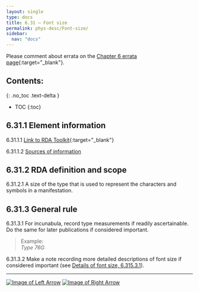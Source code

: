 ```yaml
---
layout: single
type: docs
title: 6.31 — Font size
permalink: phys-desc/Font-size/
sidebar:
  nav: "docs"
---
```


Please comment about errata on the [Chapter 6 errata page](https://docs.google.com/document/d/1mb67GUCT1bbQjywyeTpbjpWDe5iymT3qJ7jeoof5Ra4/edit#heading=h.8ax267b8khfm){:target="_blank"}.

## Contents:
{: .no_toc .text-delta }

- TOC
{:toc}

## 6.31.1 Element information

<a name="6.31.1.1">6.31.1.1</a> [Link to RDA Toolkit](https://beta.rdatoolkit.org/en-US_ala-74fe21a0-69e8-3a00-9ce0-a47f8b372d71){:target="_blank"}

<a name="6.31.1.2">6.31.1.2</a> [Sources of information](/DCRMR/phys-desc/#6011-sources-of-information) 

## 6.31.2 RDA definition and scope

<a name="6.31.2.1">6.31.2.1</a> A size of the type that is used to represent the characters and symbols in a manifestation.

## 6.31.3 General rule 

<a name="6.31.3.1">6.31.3.1</a> For incunabula, record type measurements if readily ascertainable. Do the same for later publications if considered important.

>Example:  
><CITE>Type 76G</CITE>

<a name="6.31.3.2">6.31.3.2</a> Make a note recording more detailed descriptions of font size if considered important (see [Details of font size, 6.315.3.1](/DCRMR/phys-desc/Details-of-font-size/#6.315.3.1)).

---

[![Image of Left Arrow](https://rbms-bsc.github.io/DCRMR/assets/pictures/navigation/Arrow_Left.png "6.295 — Details of bibliographic format")](/DCRMR/phys-desc/Details-of-bibliographic-format/) [![Image of Right Arrow](https://rbms-bsc.github.io/DCRMR/assets/pictures/navigation/Arrow_Right.png "6.315 — Details of font size")](/DCRMR/phys-desc/Details-of-font-size/)